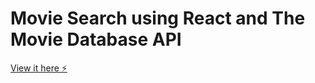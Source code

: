 # Movie Search using React and The Movie Database API

[View it here ⚡️](https://moviesearch.stackblitz.io/)
